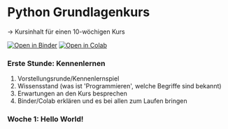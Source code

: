 # **Python Grundlagenkurs**
→ Kursinhalt für einen 10-wöchigen Kurs 

[![Open in Binder](https://mybinder.org/badge_logo.svg)](https://mybinder.org/v2/gh/starcodecourses/Python-Grundlagen/HEAD) [![Open in Colab](https://colab.research.google.com/assets/colab-badge.svg)](https://mybinder.org/v2/gh/starcodecourses/Python-Grundlagen/HEAD)

### Erste Stunde: Kennenlernen 
1. Vorstellungsrunde/Kennenlernspiel
2. Wissensstand (was ist 'Programmieren', welche Begriffe sind bekannt)
3. Erwartungen an den Kurs besprechen
4. Binder/Colab erklären und es bei allen zum Laufen bringen

###  Woche 1: Hello World! 
